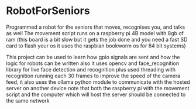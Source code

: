 # RobotForSeniors
Programmed a robot for the seniors that moves, recognises you, and talks as well
The movement script runs on a raspberry pi 4B model with 8gb of ram (this board is a bit slow but it gets the job done and you need a fast SD card to flash your os it uses the raspbian bookworm os for 64 bit systems)

This project can be used to learn how gpio signals are sent and how the logic for robots can be written also it uses opencv and face_recognition library for live face detection and recognition plus used threading with recognition running each 30 frames to improve the speed of the camera feed, it also uses the ollama python module to communicate with the hosted server on another device note that both the raspberry pi with the movement script and the computer which will host the server should be connected to the same network
